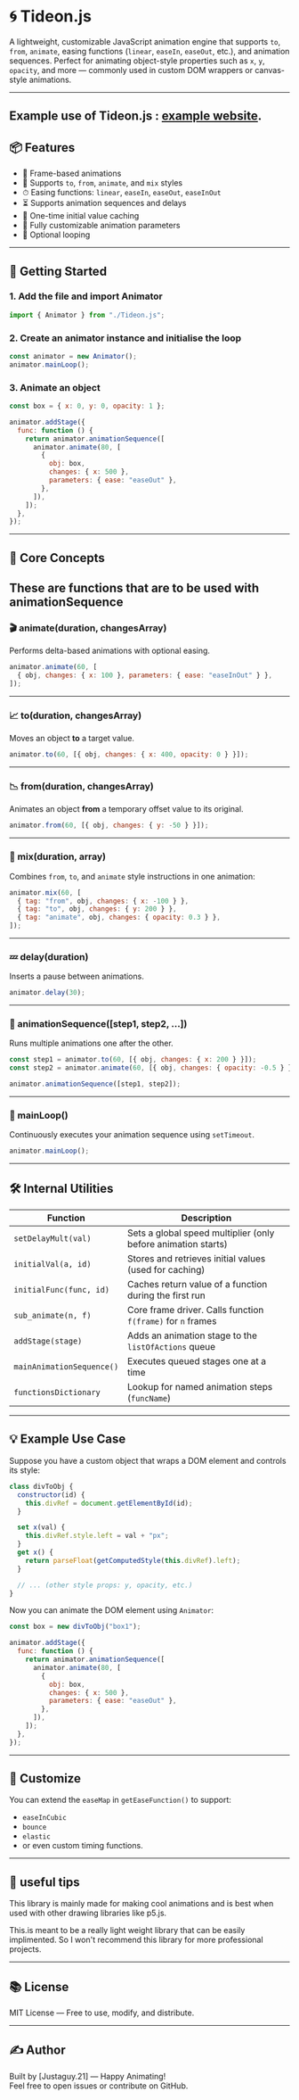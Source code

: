 # 🌀 Tideon.js

A lightweight, customizable JavaScript animation engine that supports `to`, `from`, `animate`, easing functions (`linear`, `easeIn`, `easeOut`, etc.), and animation sequences. Perfect for animating object-style properties such as `x`, `y`, `opacity`, and more — commonly used in custom DOM wrappers or canvas-style animations.

---
Example use of Tideon.js :   [example website](https://simonmat21.github.io/Tideon-animation-library/).
---

## 📦 Features

- 🔁 Frame-based animations
- 🎯 Supports `to`, `from`, `animate`, and `mix` styles
- ⏱ Easing functions: `linear`, `easeIn`, `easeOut`, `easeInOut`
- ⏳ Supports animation sequences and delays
- 🧠 One-time initial value caching
- 🧩 Fully customizable animation parameters
- 🔂 Optional looping

---

## 🚀 Getting Started

### 1. Add the file and import Animator

```js
import { Animator } from "./Tideon.js";
```

### 2. Create an animator instance and initialise the loop

```js
const animator = new Animator();
animator.mainLoop();
```

### 3. Animate an object

```js
const box = { x: 0, y: 0, opacity: 1 };

animator.addStage({
  func: function () {
    return animator.animationSequence([
      animator.animate(80, [
        {
          obj: box,
          changes: { x: 500 },
          parameters: { ease: "easeOut" },
        },
      ]),
    ]);
  },
});
```

---

## 🧠 Core Concepts

## These are functions that are to be used with animationSequence

### 🎬 animate(duration, changesArray)

Performs delta-based animations with optional easing.

```js
animator.animate(60, [
  { obj, changes: { x: 100 }, parameters: { ease: "easeInOut" } },
]);
```

---

### 📈 to(duration, changesArray)

Moves an object **to** a target value.

```js
animator.to(60, [{ obj, changes: { x: 400, opacity: 0 } }]);
```

---

### 📉 from(duration, changesArray)

Animates an object **from** a temporary offset value to its original.

```js
animator.from(60, [{ obj, changes: { y: -50 } }]);
```

---

### 🧪 mix(duration, array)

Combines `from`, `to`, and `animate` style instructions in one animation:

```js
animator.mix(60, [
  { tag: "from", obj, changes: { x: -100 } },
  { tag: "to", obj, changes: { y: 200 } },
  { tag: "animate", obj, changes: { opacity: 0.3 } },
]);
```

---

### 💤 delay(duration)

Inserts a pause between animations.

```js
animator.delay(30);
```

---

### 🧵 animationSequence([step1, step2, ...])

Runs multiple animations one after the other.

```js
const step1 = animator.to(60, [{ obj, changes: { x: 200 } }]);
const step2 = animator.animate(60, [{ obj, changes: { opacity: -0.5 } }]);

animator.animationSequence([step1, step2]);
```

---

### 🔁 mainLoop()

Continuously executes your animation sequence using `setTimeout`.

```js
animator.mainLoop();
```

---

## 🛠 Internal Utilities

| Function                  | Description                                                   |
| ------------------------- | ------------------------------------------------------------- |
| `setDelayMult(val)`       | Sets a global speed multiplier (only before animation starts) |
| `initialVal(a, id)`       | Stores and retrieves initial values (used for caching)        |
| `initialFunc(func, id)`   | Caches return value of a function during the first run        |
| `sub_animate(n, f)`       | Core frame driver. Calls function `f(frame)` for `n` frames   |
| `addStage(stage)`         | Adds an animation stage to the `listOfActions` queue          |
| `mainAnimationSequence()` | Executes queued stages one at a time                          |
| `functionsDictionary`     | Lookup for named animation steps (`funcName`)                 |

---

## 💡 Example Use Case

Suppose you have a custom object that wraps a DOM element and controls its style:

```js
class divToObj {
  constructor(id) {
    this.divRef = document.getElementById(id);
  }

  set x(val) {
    this.divRef.style.left = val + "px";
  }
  get x() {
    return parseFloat(getComputedStyle(this.divRef).left);
  }

  // ... (other style props: y, opacity, etc.)
}
```

Now you can animate the DOM element using `Animator`:

```js
const box = new divToObj("box1");

animator.addStage({
  func: function () {
    return animator.animationSequence([
      animator.animate(80, [
        {
          obj: box,
          changes: { x: 500 },
          parameters: { ease: "easeOut" },
        },
      ]),
    ]);
  },
});
```

---

## 🔧 Customize

You can extend the `easeMap` in `getEaseFunction()` to support:

- `easeInCubic`
- `bounce`
- `elastic`
- or even custom timing functions.

---

## 🔧 useful tips

This library is mainly made for making cool animations and is best when used with other drawing libraries like p5.js.

This.is meant to be a really light weight library that can be easily implimented. So I won't recommend this library for more professional projects.

---

## 📚 License

MIT License — Free to use, modify, and distribute.

---

## ✍️ Author

Built by [Justaguy.21] — Happy Animating!  
Feel free to open issues or contribute on GitHub.
